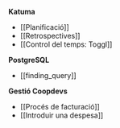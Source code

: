 **Katuma**

* [[Planificació]]
* [[Retrospectives]]
* [[Control del temps: Toggl]]

**PostgreSQL**

* [[finding_query]]

**Gestió Coopdevs**

* [[Procés de facturació]]
* [[Introduir una despesa]]
